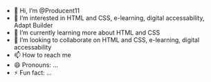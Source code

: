- 👋 Hi, I’m @Producent11
- 👀 I’m interested in HTML and CSS, e-learning, digital accessability, Adapt Builder
- 🌱 I’m currently learning more about HTML and CSS
- 💞️ I’m looking to collaborate on HTML and CSS, e-learning, digital accessability
- 📫 How to reach me 
- 😄 Pronouns: ...
- ⚡ Fun fact: ...

<!---
Producent11/Producent11 is a ✨ special ✨ repository because its `README.md` (this file) appears on your GitHub profile.
You can click the Preview link to take a look at your changes.
--->

